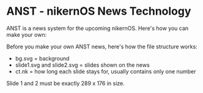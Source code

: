 # ANST - nikernOS News Technology
ANST is a news system for the upcoming nikernOS. Here's how you can make your own:

Before you make your own ANST news, here's how the file structure works:
- bg.svg = background
- slide1.svg and slide2.svg = slides shown on the news
- ct.nk = how long each slide stays for, usually contains only one number

Slide 1 and 2 must be exactly 289 x 176 in size.
